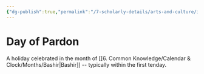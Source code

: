 ```yaml
---
{"dg-publish":true,"permalink":"/7-scholarly-details/arts-and-culture/international-festivals/day-of-pardon/","noteIcon":""}
---
```


# Day of Pardon

A holiday celebrated in the month of [[6. Common Knowledge/Calendar & Clock/Months/Bashir\|Bashir]] -- typically within the first tenday. 